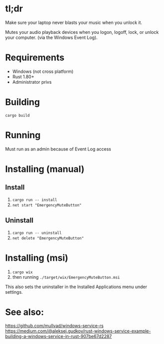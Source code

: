 # tl;dr
Make sure your laptop never blasts your music when you unlock it.

Mutes your audio playback devices when you logon, logoff, lock, or unlock your computer. (via the Windows Event Log). 
# Requirements

* Windows (not cross platform)
* Rust 1.80+
* Administrator privs

# Building

`cargo build`

# Running
Must run as an admin because of Event Log access

# Installing (manual)
## Install
1. `cargo run -- install`
2. `net start "EmergencyMuteButton"`

## Uninstall
1. `cargo run -- uninstall`
2. `net delete "EmergencyMuteButton"`


# Installing (msi)
1. `cargo wix`
2. then running `./target/wix/EmergencyMuteButton.msi`

This also sets the uninstaller in the Installed Applications menu under settings.


# See also:
https://github.com/mullvad/windows-service-rs
https://medium.com/@aleksej.gudkov/rust-windows-service-example-building-a-windows-service-in-rust-907be67d2287